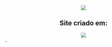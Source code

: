 <section align="center">
<a align="center">
<img align="center" src="https://cdn.discordapp.com/attachments/992272140550291467/995826767644340375/image.png"/>
                       </a> </section>

<section align="center">
<h2 align="center">Site criado em:</h2>
<img align="center" src="https://skillicons.dev/icons?i=js,css,html" style="align= center" />
</section>
..

